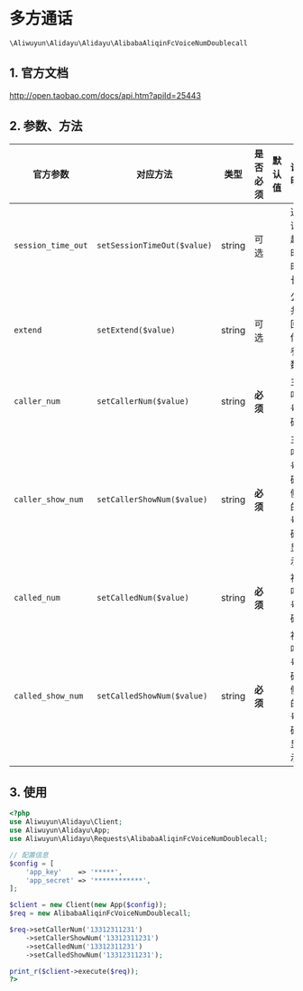 # 多方通话

`\Aliwuyun\Alidayu\Alidayu\AlibabaAliqinFcVoiceNumDoublecall`

## 1. 官方文档

http://open.taobao.com/docs/api.htm?apiId=25443

## 2. 参数、方法

|官方参数|对应方法|类型|是否必须|默认值|说明|
|----|----|----|----|----|----|
|`session_time_out`|`setSessionTimeOut($value)`|string|可选| |通话超时时长|
|`extend`|`setExtend($value)`|string|可选| |公共回传参数|
|`caller_num`|`setCallerNum($value)`|string|**必须**| |主叫号码|
|`caller_show_num`|`setCallerShowNum($value)`|string|**必须**| |主叫号码侧的号码显示|
|`called_num`|`setCalledNum($value)`|string|**必须**| |被叫号码|
|`called_show_num`|`setCalledShowNum($value)`|string|**必须**| |被叫号码侧的号码显示|

## 3. 使用

```php
<?php
use Aliwuyun\Alidayu\Client;
use Aliwuyun\Alidayu\App;
use Aliwuyun\Alidayu\Requests\AlibabaAliqinFcVoiceNumDoublecall;

// 配置信息
$config = [
    'app_key'    => '*****',
    'app_secret' => '************',
];

$client = new Client(new App($config));
$req = new AlibabaAliqinFcVoiceNumDoublecall;

$req->setCallerNum('13312311231')
    ->setCallerShowNum('13312311231')
    ->setCalledNum('13312311231')
    ->setCalledShowNum('13312311231');

print_r($client->execute($req));
?>
```
